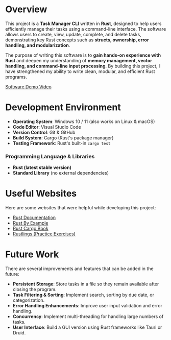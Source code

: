 # Overview

This project is a **Task Manager CLI** written in **Rust**, designed to help users efficiently manage their tasks using a command-line interface. The software allows users to create, view, update, complete, and delete tasks, demonstrating key Rust concepts such as **structs, ownership, error handling, and modularization**.

The purpose of writing this software is to **gain hands-on experience with Rust** and deepen my understanding of **memory management, vector handling, and command-line input processing**. By building this project, I have strengthened my ability to write clean, modular, and efficient Rust programs.

[Software Demo Video](https://youtu.be/iBnaxfCPLSM)

# Development Environment

- **Operating System**: Windows 10 / 11 (also works on Linux & macOS)
- **Code Editor**: Visual Studio Code
- **Version Control**: Git & GitHub
- **Build System**: Cargo (Rust's package manager)
- **Testing Framework**: Rust's built-in `cargo test`

### **Programming Language & Libraries**
- **Rust (latest stable version)**
- **Standard Library** (no external dependencies)

# Useful Websites

Here are some websites that were helpful while developing this project:

- [Rust Documentation](https://doc.rust-lang.org/)
- [Rust By Example](https://doc.rust-lang.org/stable/rust-by-example/)
- [Rust Cargo Book](https://doc.rust-lang.org/cargo/index.html)
- [Rustlings (Practice Exercises)](https://github.com/rust-lang/rustlings/)

# Future Work

There are several improvements and features that can be added in the future:

- **Persistent Storage**: Store tasks in a file so they remain available after closing the program.
- **Task Filtering & Sorting**: Implement search, sorting by due date, or categorization.
- **Error Handling Enhancements**: Improve user input validation and error handling.
- **Concurrency**: Implement multi-threading for handling large numbers of tasks.
- **User Interface**: Build a GUI version using Rust frameworks like Tauri or Druid.